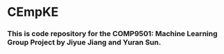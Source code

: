 # CEmpKE

### This is code repository for the COMP9501: Machine Learning Group Project by Jiyue Jiang and Yuran Sun.
